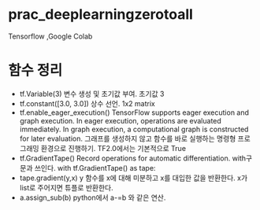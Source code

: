 # prac_deeplearningzerotoall
Tensorflow ,Google Colab

# 함수 정리
- tf.Variable(3)
변수 생성 및 초기값 부여. 초기값 3
- tf.constant([3.0, 3.0])
상수 선언. 1x2 matrix
- tf.enable_eager_execution()
TensorFlow supports eager execution and graph execution. In eager execution, operations are evaluated immediately. In graph execution, a computational graph is constructed for later evaluation.
그래프를 생성하지 않고 함수를 바로 실행하는 명령형 프로그래밍 환경으로 진행하기. TF2.0에서는 기본적으로 True
- tf.GradientTape()
Record operations for automatic differentiation. with구문과 쓰인다. with tf.GradientTape() as tape:
- tape.gradient(y,x)
y 함수를 x에 대해 미분하고 x를 대입한 값을 반환한다. x가 list로 주어지면 튜플로 반환한다.
- a.assign_sub(b)
python에서 a-=b 와 같은 연산.

